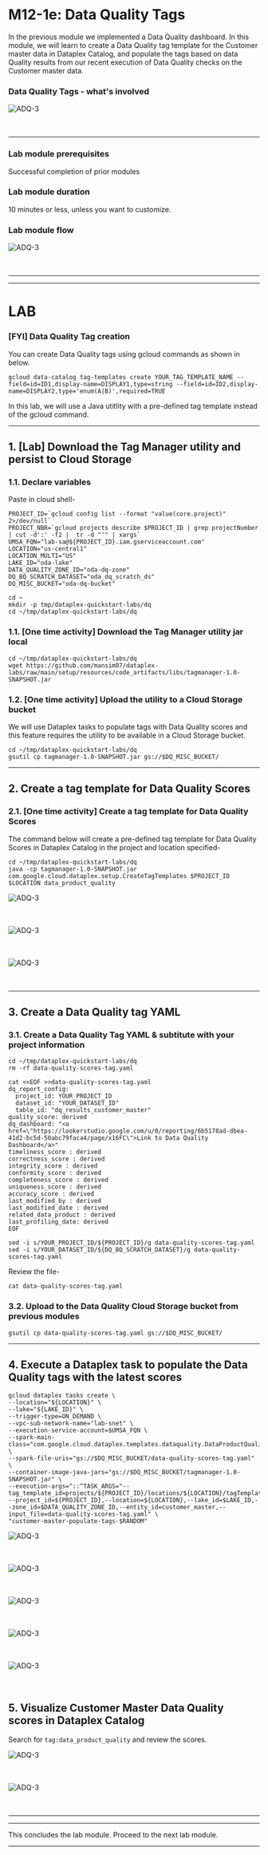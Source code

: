 # M12-1e: Data Quality Tags

In the previous module we implemented a Data Quality dashboard. In this module, we will learn to create a Data Quality tag template for the Customer master data in Dataplex Catalog, and populate the tags based on data Quality results from our recent execution of Data Quality checks on the Customer master data.

### Data Quality Tags - what's involved

![ADQ-3](../01-images/m12-1e-dqtags-wi.png)   
<br><br>

<hr>

### Lab module prerequisites

Successful completion of prior modules

### Lab module duration

10 minutes or less, unless you want to customize.

### Lab module flow

![ADQ-3](../01-images/m12-1e-dqtags-lp.png)   
<br><br>

<hr>
<hr>

# LAB

### [FYI] Data Quality Tag creation

You can create Data Quality tags using gcloud commands as shown in below.
```
gcloud data-catalog tag-templates create YOUR_TAG_TEMPLATE_NAME --field=id=ID1,display-name=DISPLAY1,type=string --field=id=ID2,display-name=DISPLAY2,type='enum(A|B)',required=TRUE
```

In this lab, we will use a Java utitlity with a pre-defined tag template instead of the gcloud command.

<hr>

## 1. [Lab] Download the Tag Manager utility and persist to Cloud Storage

### 1.1. Declare variables

Paste in cloud shell-
```
PROJECT_ID=`gcloud config list --format "value(core.project)" 2>/dev/null`
PROJECT_NBR=`gcloud projects describe $PROJECT_ID | grep projectNumber | cut -d':' -f2 |  tr -d "'" | xargs`
UMSA_FQN="lab-sa@${PROJECT_ID}.iam.gserviceaccount.com"
LOCATION="us-central1"
LOCATION_MULTI="US"
LAKE_ID="oda-lake"
DATA_QUALITY_ZONE_ID="oda-dq-zone"
DQ_BQ_SCRATCH_DATASET="oda_dq_scratch_ds"
DQ_MISC_BUCKET="oda-dq-bucket"

cd ~
mkdir -p tmp/dataplex-quickstart-labs/dq
cd ~/tmp/dataplex-quickstart-labs/dq
```

### 1.1. [One time activity] Download the Tag Manager utility jar local

```
cd ~/tmp/dataplex-quickstart-labs/dq
wget https://github.com/mansim07/dataplex-labs/raw/main/setup/resources/code_artifacts/libs/tagmanager-1.0-SNAPSHOT.jar
```

### 1.2. [One time activity] Upload the utility to a Cloud Storage bucket
We will use Dataplex tasks to populate tags with Data Quality scores and this feature requires the utility to be available in a Cloud Storage bucket.

```
cd ~/tmp/dataplex-quickstart-labs/dq
gsutil cp tagmanager-1.0-SNAPSHOT.jar gs://$DQ_MISC_BUCKET/
```

<hr>

## 2. Create a tag template for Data Quality Scores

### 2.1. [One time activity] Create a tag template for Data Quality Scores

The command below will create a pre-defined tag template for Data Quality Scores in Dataplex Catalog in the project and location specified-
```
cd ~/tmp/dataplex-quickstart-labs/dq
java -cp tagmanager-1.0-SNAPSHOT.jar  com.google.cloud.dataplex.setup.CreateTagTemplates $PROJECT_ID $LOCATION data_product_quality
```

![ADQ-3](../01-images/m12-1e-dqtags-00.png)   
<br><br>

![ADQ-3](../01-images/m12-1e-dqtags-01.png)   
<br><br>

![ADQ-3](../01-images/m12-1e-dqtags-02.png)   
<br><br>


<hr>

## 3. Create a Data Quality tag YAML 

### 3.1. Create a Data Quality Tag YAML & subtitute with your project information
```
cd ~/tmp/dataplex-quickstart-labs/dq
rm -rf data-quality-scores-tag.yaml

cat <<EOF >>data-quality-scores-tag.yaml
dq_report_config:
  project_id: YOUR_PROJECT_ID
  dataset_id: "YOUR_DATASET_ID"
  table_id: "dq_results_customer_master"
quality_score: derived
dq_dashboard: "<a href=\"https://lookerstudio.google.com/u/0/reporting/6b5178ad-dbea-41d2-bc5d-50abc79faca4/page/x16FC\">Link to Data Quality Dashboard</a>"
timeliness_score : derived
correctness_score : derived
integrity_score : derived
conformity_score : derived
completeness_score : derived
uniqueness_score : derived
accuracy_score : derived
last_modified_by : derived
last_modified_date : derived
related_data_product : derived
last_profiling_date: derived
EOF

sed -i s/YOUR_PROJECT_ID/${PROJECT_ID}/g data-quality-scores-tag.yaml
sed -i s/YOUR_DATASET_ID/${DQ_BQ_SCRATCH_DATASET}/g data-quality-scores-tag.yaml

```

Review the file-
```
cat data-quality-scores-tag.yaml
```


### 3.2. Upload to the Data Quality Cloud Storage bucket from previous modules

```
gsutil cp data-quality-scores-tag.yaml gs://$DQ_MISC_BUCKET/
```

<hr>

## 4. Execute a Dataplex task to populate the Data Quality tags with the latest scores

```
gcloud dataplex tasks create \
--location="${LOCATION}" \
--lake="${LAKE_ID}" \
--trigger-type=ON_DEMAND \
--vpc-sub-network-name="lab-snet" \
--execution-service-account=$UMSA_FQN \
--spark-main-class="com.google.cloud.dataplex.templates.dataquality.DataProductQuality" \
--spark-file-uris="gs://$DQ_MISC_BUCKET/data-quality-scores-tag.yaml" \
--container-image-java-jars="gs://$DQ_MISC_BUCKET/tagmanager-1.0-SNAPSHOT.jar" \
--execution-args=^::^TASK_ARGS="--tag_template_id=projects/${PROJECT_ID}/locations/${LOCATION}/tagTemplates/data_product_quality, --project_id=${PROJECT_ID},--location=${LOCATION},--lake_id=$LAKE_ID,--zone_id=$DATA_QUALITY_ZONE_ID,--entity_id=customer_master,--input_file=data-quality-scores-tag.yaml" \
"customer-master-populate-tags-$RANDOM"
```

![ADQ-3](../01-images/m12-1e-dqtags-03.png)   
<br><br>

![ADQ-3](../01-images/m12-1e-dqtags-04.png)   
<br><br>

![ADQ-3](../01-images/m12-1e-dqtags-05.png)   
<br><br>

![ADQ-3](../01-images/m12-1e-dqtags-06.png)   
<br><br>

![ADQ-3](../01-images/m12-1e-dqtags-07.png)   
<br><br>


## 5. Visualize Customer Master Data Quality scores in Dataplex Catalog 

Search for ```tag:data_product_quality``` and review the scores.

![ADQ-3](../01-images/m12-1e-dqtags-08.png)   
<br><br>

![ADQ-3](../01-images/m12-1e-dqtags-09.png)   
<br><br>

<hr>
<hr>

This concludes the lab module. Proceed to the next lab module.

<hr>
